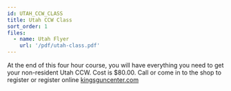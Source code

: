 ```yaml
---
id: UTAH_CCW_CLASS
title: Utah CCW Class
sort_order: 1
files:
  - name: Utah Flyer
    url: '/pdf/utah-class.pdf'
---
```

At the end of this four hour course, you will have everything you need to get your non-resident Utah CCW. Cost is $80.00.
Call or come in to the shop to register or register online [kingsguncenter.com](https://www.kingsguncenter.com/stage-stop-utah-ccw/)